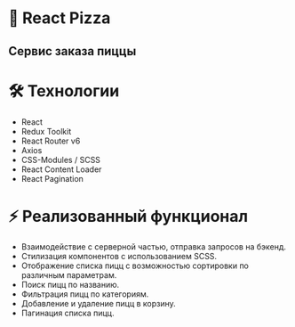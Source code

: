 # 🍕 React Pizza 
## Сервис заказа пиццы

# 🛠 Технологии
* React
* Redux Toolkit
* React Router v6
* Axios
* CSS-Modules / SCSS
* React Content Loader
* React Pagination

# ⚡️ Реализованный функционал
* Взаимодействие с серверной частью, отправка запросов на бэкенд.
* Стилизация компонентов с использованием SCSS.
* Отображение списка пицц с возможностью сортировки по различным параметрам.
* Поиск пицц по названию.
* Фильтрация пицц по категориям.
* Добавление и удаление пицц в корзину.
* Пагинация списка пицц.
